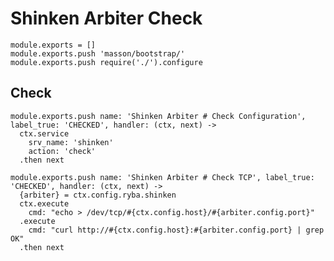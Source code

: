 
# Shinken Arbiter Check

    module.exports = []
    module.exports.push 'masson/bootstrap/'
    module.exports.push require('./').configure

## Check

    module.exports.push name: 'Shinken Arbiter # Check Configuration', label_true: 'CHECKED', handler: (ctx, next) ->
      ctx.service
        srv_name: 'shinken'
        action: 'check'
      .then next

    module.exports.push name: 'Shinken Arbiter # Check TCP', label_true: 'CHECKED', handler: (ctx, next) ->
      {arbiter} = ctx.config.ryba.shinken
      ctx.execute
        cmd: "echo > /dev/tcp/#{ctx.config.host}/#{arbiter.config.port}"
      .execute
        cmd: "curl http://#{ctx.config.host}:#{arbiter.config.port} | grep OK"
      .then next
